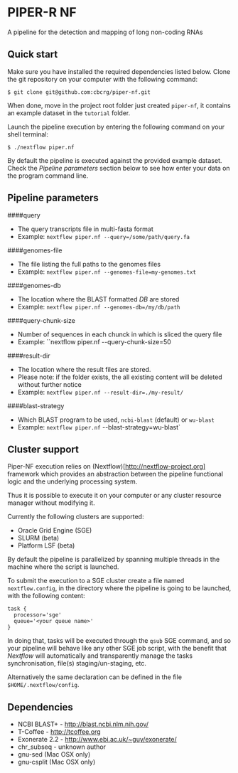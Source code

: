 PIPER-R NF
==========

A pipeline for the detection and mapping of long non-coding RNAs


Quick start
-----------

Make sure you have installed the required dependencies listed below. 
Clone the git repository on your computer with the following command: 

    $ git clone git@github.com:cbcrg/piper-nf.git


When done, move in the project root folder just created `piper-nf`, 
it contains an example dataset in the `tutorial` folder. 

Launch the pipeline execution by entering the following command 
on your shell terminal:

    $ ./nextflow piper.nf

By default the pipeline is executed against the provided example dataset. Check the *Pipeline parameters* section below
to see how enter your data on the program command line.

Pipeline parameters
-------------------

####query

  * The query transcripts file in multi-fasta format
  * Example: `nextflow piper.nf --query=/some/path/query.fa`

####genomes-file

  * The file listing the full paths to the genomes files
  * Example: `nextflow piper.nf --genomes-file=my-genomes.txt`


####genomes-db

  * The location where the BLAST formatted *DB* are stored
  * Example: `nextflow piper.nf --genomes-db=/my/db/path`


####query-chunk-size

  * Number of sequences in each chunck in which is sliced the query file
  * Example: ``nextflow piper.nf --query-chunk-size=50


####result-dir

  * The location where the result files are stored.
  * Please note: if the folder exists, the all existing content will be deleted without further notice
  * Example: `nextflow piper.nf --result-dir=./my-result/`


####blast-strategy

  * Which BLAST program to be used, `ncbi-blast` (default) or `wu-blast`
  * Example: `nextflow piper.nf` --blast-strategy=wu-blast`



Cluster support
---------------

Piper-NF execution relies on (Nextflow)[http://nextflow-project.org] framework which provides an abstraction between
the pipeline functional logic and the underlying processing system.

Thus it is possible to execute it on your computer or any cluster resource
manager without modifying it.

Currently the following clusters are supported:

  + Oracle Grid Engine (SGE)
  + SLURM (beta)
  + Platform LSF (beta)


By default the pipeline is parallelized by spanning multiple threads in the machine where the script is launched.

To submit the execution to a SGE cluster create a file named `nextflow.config`, in the directory
where the pipeline is going to be launched, with the following content:

    task {
      processor='sge'
      queue='<your queue name>'
    }

In doing that, tasks will be executed through the `qsub` SGE command, and so your pipeline will behave like any
other SGE job script, with the benefit that *Nextflow* will automatically and transparently manage the tasks
synchronisation, file(s) staging/un-staging, etc.

Alternatively the same declaration can be defined in the file `$HOME/.nextflow/config`.

Dependencies
------------
 
 * NCBI BLAST+ - http://blast.ncbi.nlm.nih.gov/
 * T-Coffee - http://tcoffee.org
 * Exonerate 2.2 - http://www.ebi.ac.uk/~guy/exonerate/ 
 * chr_subseq - unknown author 
 * gnu-sed (Mac OSX only)
 * gnu-csplit (Mac OSX only)